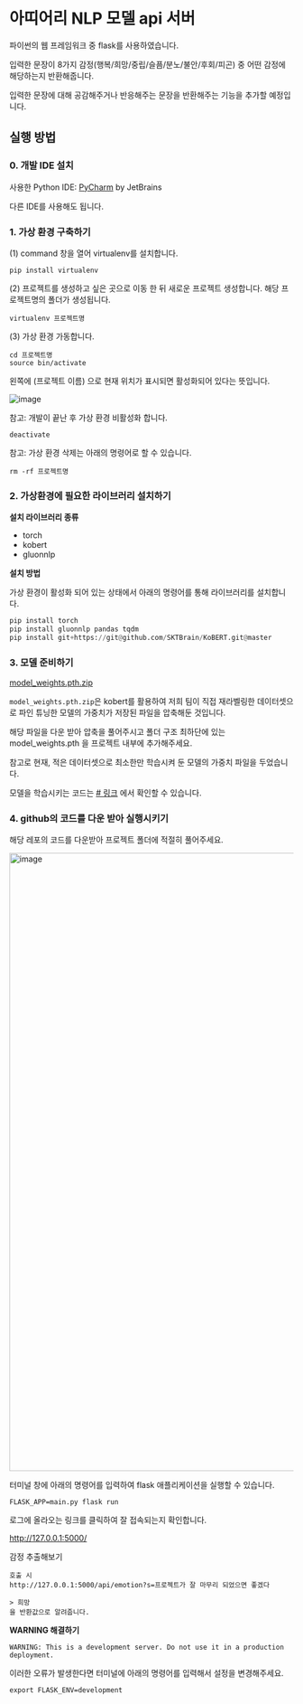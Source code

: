# 아띠어리 NLP 모델 api 서버

파이썬의 웹 프레임워크 중 flask를 사용하였습니다.

입력한 문장이 8가지 감정(행복/희망/중립/슬픔/분노/불안/후회/피곤) 중 어떤 감정에 해당하는지 반환해줍니다.

입력한 문장에 대해 공감해주거나 반응해주는 문장을 반환해주는 기능을 추가할 예정입니다.

## 실행 방법

### 0. 개발 IDE 설치
사용한 Python IDE: [PyCharm](https://www.jetbrains.com/pycharm/) by JetBrains

다른 IDE를 사용해도 됩니다. 

### 1. 가상 환경 구축하기
(1) command 창을 열어 virtualenv를 설치합니다.
```
pip install virtualenv
```
(2) 프로젝트를 생성하고 싶은 곳으로 이동 한 뒤 새로운 프로젝트 생성합니다. 해당 프로젝트명의 폴더가 생성됩니다.
```
virtualenv 프로젝트명
```
(3) 가상 환경 가동합니다.
```
cd 프로젝트명
source bin/activate
```
왼쪽에 (프로젝트 이름) 으로 현재 위치가 표시되면 활성화되어 있다는 뜻입니다.

<img alt="image" src="https://user-images.githubusercontent.com/68107000/158960095-6eb88b18-f5de-487b-a49e-d2077cfcb978.png">

참고: 개발이 끝난 후 가상 환경 비활성화 합니다.
```
deactivate
```
참고: 가상 환경 삭제는 아래의 명령어로 할 수 있습니다.
```
rm -rf 프로젝트명
```

### 2. 가상환경에 필요한 라이브러리 설치하기

**설치 라이브러리 종류**
- torch
- kobert
- gluonnlp

**설치 방법**

가상 환경이 활성화 되어 있는 상태에서 아래의 명령어를 통해 라이브러리를 설치합니다. 
``` python
pip install torch
pip install gluonnlp pandas tqdm
pip install git+https://git@github.com/SKTBrain/KoBERT.git@master
```

### 3. 모델 준비하기

[model_weights.pth.zip](https://drive.google.com/file/d/1-6C1bst8WldaG4Pdx7PlI9oNtdlzWREF/view?usp=sharing)

`model_weights.pth.zip`은 kobert를 활용하여 저희 팀이 직접 재라벨링한 데이터셋으로 파인 튜닝한 모델의 가중치가 저장된 파일을 압축해둔 것입니다.

해당 파일을 다운 받아 압축을 풀어주시고 폴더 구조 최하단에 있는 model_weights.pth 을 프로젝트 내부에 추가해주세요.

참고로 현재, 적은 데이터셋으로 최소한만 학습시켜 둔 모델의 가중치 파일을 두었습니다.

모델을 학습시키는 코드는 [# 링크](https://github.com/Nicer-since-2021/multiclass-emotion-classification-using-KoBERT/blob/main/SOJIN/emotion_classification_kobert.ipynb) 에서 확인할 수 있습니다.

### 4. github의 코드를 다운 받아 실행시키기

해당 레포의 코드를 다운받아 프로젝트 폴더에 적절히 풀어주세요.

<img width="1094" alt="image" src="https://user-images.githubusercontent.com/68107000/158560343-f8c77654-a629-4c8e-bb7a-4ce1883156b7.png">

터미널 창에 아래의 명령어를 입력하여 flask 애플리케이션을 실행할 수 있습니다.

```
FLASK_APP=main.py flask run
```

로그에 올라오는 링크를 클릭하여 잘 접속되는지 확인합니다.

http://127.0.0.1:5000/ 

감정 추출해보기
```
호출 시
http://127.0.0.1:5000/api/emotion?s=프로젝트가 잘 마무리 되었으면 좋겠다

> 희망
을 반환값으로 알려줍니다.
```

**WARNING 해결하기**
```
WARNING: This is a development server. Do not use it in a production deployment.
```
이러한 오류가 발생한다면 터미널에 아래의 명령어를 입력해서 설정을 변경해주세요.
```
export FLASK_ENV=development
```
